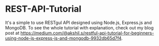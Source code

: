 # REST-API-Tutorial

It's a simple to use RESTgul API designed using Node.js, Express.js and MongoDB. To see the whole tutorial with explanation, check out my blog post at https://medium.com/@akshil.s/restful-api-tutorial-for-beginners-using-node-js-express-js-and-mongodb-9932db65d7f4. 
